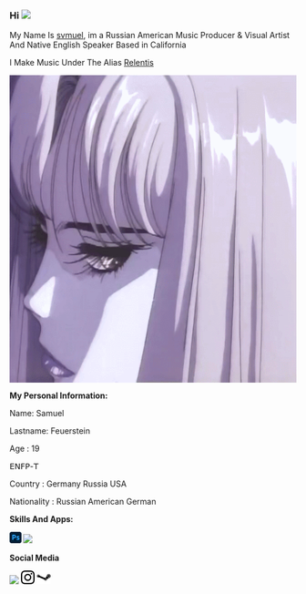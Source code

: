 ### Hi <img src="https://cdn.discordapp.com/emojis/744623964000747601.gif?size=4096&quality=lossless" width="25px"></h2>

My Name Is [svmuel](https://t.me/ihvte), im a Russian American Music Producer & Visual Artist And Native English Speaker Based in California

I Make Music Under The Alias [Relentis](https://soundcloud.com/Relentis)

<img align="middle" src="https://raw.githubusercontent.com/svmuelxo/aboutme/main/download.gif" height="540"/>

**My Personal Information:**

Name: Samuel

Lastname: Feuerstein



Age : 19

𝖤𝖭𝖥𝖯-𝖳

Country : Germany Russia USA 

Nationality : Russian American German


**Skills And Apps:**  

<code><img height="20" src="https://raw.githubusercontent.com/svmuelxo/aboutme/main/images/Adobe_Photoshop_CC_icon.svg.png"></code> 
<code><img height="20" src="https://www.nicepng.com/png/detail/125-1259519_fl-studio-12-logo-fl-studio-logo-png.png"></code> 

**Social Media**

[<img src="https://raw.githubusercontent.com/svmuelxo/about-me/98e5368dbb27ee297ac6bec2a80b8873a28bb187/iconmonstr-telegram-1.svg">](http://t.me/ihvte/)
[<img src="https://raw.githubusercontent.com/svmuelxo/aboutme/b4465e27f6f11f29514ec0ddecadca4b4173fc40/images/iconmonstr-instagram-11.svg" width="24" height="24">](https://www.instagram.com/svmuelxo/)
[<img src="https://raw.githubusercontent.com/svmuelxo/aboutme/b4465e27f6f11f29514ec0ddecadca4b4173fc40/images/iconmonstr-steam-1.svg" width="24" height="24">](https://steamcommunity.com/profiles/76561198367521922/)


<!--
  <
Here are some ideas to get you started:

- 🔭 I’m currently working on ...
- 🌱 I’m currently learning ...
- 👯 I’m looking to collaborate on ...
- 🤔 I’m looking for help with ...
- 💬 Ask me about ...
- 📫 How to reach me: ...
- 😄 Pronouns: He/Him
- ⚡ Fun fact: ...
-->
